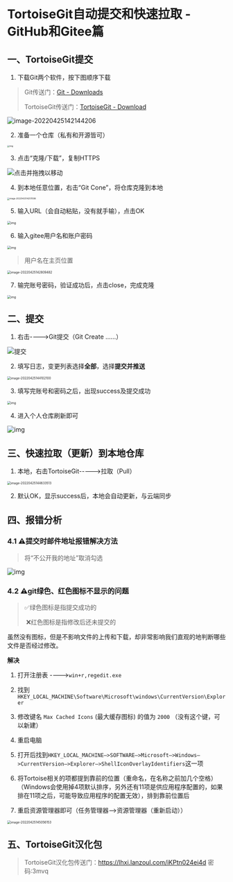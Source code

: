 # TortoiseGit自动提交和快速拉取 - GitHub和Gitee篇

## 一、TortoiseGit提交

1. 下载Git两个软件，按下图顺序下载

> Git传送门：[Git - Downloads](https://git-scm.com/downloads)
>
> TortoiseGit传送门：[TortoiseGit - Download](https://tortoisegit.org/download/)

![image-20220425142144206](https://gitee.com/xleixz/CloudNotes-Images/raw/master/Typora-Images/20220425142145.png)



2. 准备一个仓库（私有和开源皆可）

<img src="https://gitee.com/xleixz/CloudNotes-Images/raw/master/Typora-Images/20220425142100.png" alt="img" style="zoom:33%;" />



3. 点击“克隆/下载”，复制HTTPS

![点击并拖拽以移动](https://gitee.com/xleixz/CloudNotes-Images/raw/master/Typora-Images/20220425142329.png)



4. 到本地任意位置，右击“Git Cone”，将仓库克隆到本地

<img src="https://gitee.com/xleixz/CloudNotes-Images/raw/master/Typora-Images/20220425142513.png" alt="image-20220425142511598" style="zoom:33%;" />



5. 输入URL（会自动粘贴，没有就手输），点击OK

<img src="https://gitee.com/xleixz/CloudNotes-Images/raw/master/Typora-Images/20220425143200.png" alt="img" style="zoom: 50%;" />



6. 输入gitee用户名和账户密码 

<img src="https://gitee.com/xleixz/CloudNotes-Images/raw/master/Typora-Images/20220425143027.png" alt="img" style="zoom: 50%;" />



> 用户名在主页位置

<img src="https://gitee.com/xleixz/CloudNotes-Images/raw/master/Typora-Images/20220425142811.png" alt="image-20220425142809482" style="zoom: 50%;" />



7. 输完账号密码，验证成功后，点击close，完成克隆

<img src="https://gitee.com/xleixz/CloudNotes-Images/raw/master/Typora-Images/20220425143022.png" alt="img" style="zoom: 50%;" />



## 二、提交

1. 右击---->Git提交（Git Create ……）

![提交](https://gitee.com/xleixz/CloudNotes-Images/raw/master/Typora-Images/20220425143340.png)



2. 填写日志，变更列表选择**全部**，选择**提交并推送**

<img src="https://gitee.com/xleixz/CloudNotes-Images/raw/master/Typora-Images/20220425144103.png" alt="image-20220425144102100" style="zoom:50%;" />



3. 填写完账号和密码之后，出现success及提交成功

<img src="https://gitee.com/xleixz/CloudNotes-Images/raw/master/Typora-Images/20220425144438.png" alt="img" style="zoom: 50%;" />



4. 进入个人仓库刷新即可

![img](https://gitee.com/xleixz/CloudNotes-Images/raw/master/Typora-Images/20220425144322.png)![点击并拖拽以移动](data:image/gif;base64,R0lGODlhAQABAPABAP///wAAACH5BAEKAAAALAAAAAABAAEAAAICRAEAOw==)



## 三、快速拉取（更新）到本地仓库

1. 本地，右击TortoiseGit----->拉取（Pull）

<img src="https://gitee.com/xleixz/CloudNotes-Images/raw/master/Typora-Images/20220425144634.png" alt="image-20220425144633513" style="zoom:50%;" />



2. 默认OK，显示success后，本地会自动更新，与云端同步



## 四、报错分析

### 4.1 ⚠️提交时邮件地址报错解决方法

> 将“不公开我的地址”取消勾选

![img](https://gitee.com/xleixz/CloudNotes-Images/raw/master/Typora-Images/20220425144811.png)



### 4.2 ⚠️git绿色、红色图标不显示的问题

>    ✅绿色图标是指提交成功的
>
> ​    ❌红色图标是指修改后还未提交的

虽然没有图标，但是不影响文件的上传和下载，却非常影响我们直观的地判断哪些文件是否经过修改。



**解决**

1. 打开注册表 ---->` win+r,regedit.exe `

2. 找到`HKEY_LOCAL_MACHINE\Software\Microsoft\windows\CurrentVersion\Explorer`

3. 修改键名 `Max Cached Icons` (最大缓存图标) 的值为 `2000` （没有这个键，可以新建）

4. 重启电脑

5. 打开后找到`HKEY_LOCAL_MACHINE–>SOFTWARE–>Microsoft–>Windows–>CurrentVersion–>Explorer–>ShellIconOverlayIdentifiers`这一项

6. 将Tortoise相关的项都提到靠前的位置（重命名，在名称之前加几个空格）（Windows会使用掉4项默认排序，另外还有11项是供应用程序配置的，如果排在11项之后，可能导致应用程序的配置无效），排到靠前位置后

7. 重启资源管理器即可（任务管理器-->资源管理器（重新启动））

<img src="https://gitee.com/xleixz/CloudNotes-Images/raw/master/Typora-Images/20220425145057.png" alt="image-20220425145056153" style="zoom:50%;" />



## 五、TortoiseGit汉化包

> TortoiseGit汉化包传送门：https://lhxi.lanzoul.com/iKPtn024ei4d  密码:3mvq

